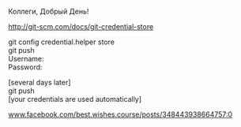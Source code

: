 Коллеги, Добрый День!   

http://git-scm.com/docs/git-credential-store  

git config credential.helper store  
git push  
Username: <type your username>  
Password: <type your password>  

[several days later]  
git push  
[your credentials are used automatically]  

www.facebook.com/best.wishes.course/posts/348443938664757:0  
